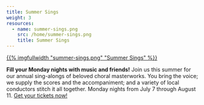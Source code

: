 ```yaml
---
title: Summer Sings
weight: 3
resources:
  - name: summer-sings.png
    src: /home/summer-sings.png
    title: Summer Sings
---
```


<a href="/summer-sings/">{{% imgfullwidth "summer-sings.png" "Summer Sings" %}}</a>

**Fill your Monday nights with music and friends!**
Join us this summer for our annual sing-alongs of beloved choral masterworks.
You bring the voice; we supply the scores and the accompaniment; and a variety
of local conductors stitch it all together.  Monday nights from July 7 through
August 11.
<a href="/summer-sings/">Get your tickets now!</a>
